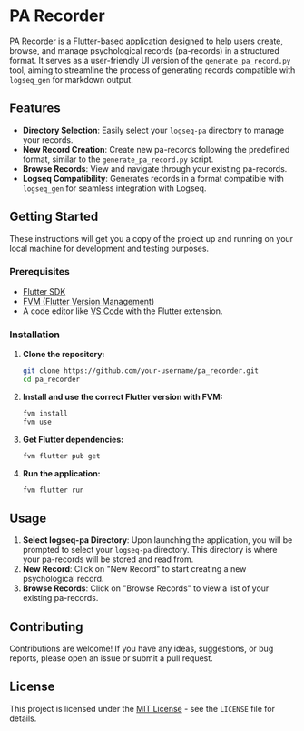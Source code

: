 # PA Recorder

PA Recorder is a Flutter-based application designed to help users create, browse, and manage psychological records (pa-records) in a structured format. It serves as a user-friendly UI version of the `generate_pa_record.py` tool, aiming to streamline the process of generating records compatible with `logseq_gen` for markdown output.

## Features

*   **Directory Selection**: Easily select your `logseq-pa` directory to manage your records.
*   **New Record Creation**: Create new pa-records following the predefined format, similar to the `generate_pa_record.py` script.
*   **Browse Records**: View and navigate through your existing pa-records.
*   **Logseq Compatibility**: Generates records in a format compatible with `logseq_gen` for seamless integration with Logseq.

## Getting Started

These instructions will get you a copy of the project up and running on your local machine for development and testing purposes.

### Prerequisites

*   [Flutter SDK](https://flutter.dev/docs/get-started/install)
*   [FVM (Flutter Version Management)](https://fvm.app/docs/getting_started/installation)
*   A code editor like [VS Code](https://code.visualstudio.com/) with the Flutter extension.

### Installation

1.  **Clone the repository:**
    ```bash
    git clone https://github.com/your-username/pa_recorder.git
    cd pa_recorder
    ```

2.  **Install and use the correct Flutter version with FVM:**
    ```bash
    fvm install
    fvm use
    ```

3.  **Get Flutter dependencies:**
    ```bash
    fvm flutter pub get
    ```

4.  **Run the application:**
    ```bash
    fvm flutter run
    ```

## Usage

1.  **Select logseq-pa Directory**: Upon launching the application, you will be prompted to select your `logseq-pa` directory. This directory is where your pa-records will be stored and read from.
2.  **New Record**: Click on "New Record" to start creating a new psychological record.
3.  **Browse Records**: Click on "Browse Records" to view a list of your existing pa-records.

## Contributing

Contributions are welcome! If you have any ideas, suggestions, or bug reports, please open an issue or submit a pull request.

## License

This project is licensed under the [MIT License](https://opensource.org/licenses/MIT) - see the `LICENSE` file for details.